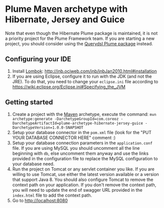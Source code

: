 Plume Maven archetype with Hibernate, Jersey and Guice
======================================================

Note that even though the Hibernate Plume package is maintained, it is not a priority project
for the Plume Framework team.
If you are starting a new project, you should consider using
the [Querydsl Plume package](../plume-archetype-querydsl-jersey-guice) instead.

Configuring your IDE
--------------------
1. Install [Lombok](https://projectlombok.org/): http://jnb.ociweb.com/jnb/jnbJan2010.html#installation
2. If you are using Eclipse, configure it to run with the JDK (and not the JRE).
To do that, you need to change your `eclipse.ini` file according to
https://wiki.eclipse.org/Eclipse.ini#Specifying_the_JVM 

Getting started
---------------
1. Create a project with the
[Maven](https://maven.apache.org/guides/introduction/introduction-to-archetypes.htm) archetype,
execute the command:
`mvn archetype:generate -DarchetypeGroupId=com.coreoz -DarchetypeArtifactId=plume-archetype-hibernate-jersey-guice -DarchetypeVersion=1.0.0-SNAPSHOT`
2. Setup your database connector in the `pom.xml` file (look for the "PUT YOUR DATABASE CONNECTOR HERE" comment :)
3. Setup your database connection parameters in the `application.conf` file.
If you are using MySQL you should uncomment all the line beginning with `db`,
else uncomment them anyway and use the links provided in the configuration file
to replace the MySQL configuration to your database need.
4. Run the project on Tomcat or any servlet container you like.
If you are willing to use Tomcat, use either the latest version available or a version that support Java 8.
You should also configure Tomcat to remove the context path on your application.
If you don't remove the context path, you will need to update the end of swagger URL provided
in the `index.html` file to add the context path.
5. Go to <http://localhost:8080>
